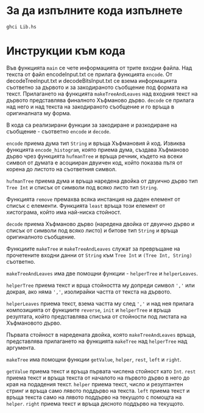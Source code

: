 # За да изпълните кода изпълнете
`ghci Lib.hs`

# Инструкции към кода


Във функцията `main` се чете информацията от трите входни файла.
Над текста от файл encodeInput.txt се прилага функцията `encode`.
От decodeTreeInput.txt и decodeBitsInput.txt се взема информацията съответно за дървото 
и за закодираното съобщение под формата на текст. Прилагането на функцията `makeTreeAndLeaves` 
над входния текст на дървото представлява финалното Хъфманово дърво. `decode` се прилага 
над него и над текста на закодираното съобщение и го връща в оригиналната му форма.



В кода са реализирани функции за закодиране и разкодиране на съобщение - съответно `encode` и `decode`.

`encode` приема дума тип `String` и връща Хъфмановия й код. Извиква функцията `encode_histogram`, която 
приема дума, създава Хъфманово дърво чрез функцията `hufmanTree` и връща речник, където на всеки символ
от думата е асоцииран двуичен код, който показва пътя от корена до листото на съответния символ.

`hufmanTree` приема дума и връща наредена двойка от двуично дърво 
тип `Tree Int` и списък от символи под всяко листо тип `String`. 

Функцията `remove` премахва всяка инстанция на даден елемент от списък с елементи.
Функцията `least` връща този елемент от хистограма, който има най-ниска стойност.


`decode` приема Хъфманово дърво (наредена двойка от двуично дърво и списък от 
символи под всяко листо) и битове тип `String` и връща оригиналното съобщение.


Функциите `makeTree` и `makeTreeAndLeaves` служат за превръщане на прочетените 
входни данни от `String` към `Tree Int` и `(Tree Int, String)` съответно.

`makeTreeAndLeaves` има две помощни функции - `helperTree` и `helperLeaves`.

`helperTree` приема текст и врща стойността му допреди символ `','` или докрая, ако няма `','`, изолирайки частта от текста на дървото.

`helperLeaves` приема текст, взема частта му след `','` и над нея прилага композицията от
функциите `reverse`, `init` и `helperTree` и връща резултата, който представлява списъка от
стойности под листата на Хъфмановото дърво.

Първата стойност в наредената двойка, която `makeTreeAndLeaves` връща, представлява прилагането на функцията `makeTree` над `helperTree` над аргумента.

`makeTree` има помощни функции `getValue`, `helper`, `rest`, `left` и `right`.

`getValue` приема текст и връща първата числена стойност като `Int`.
`rest` приема текст и връща текста от началото на първото дърво в него до края на подадения текст.
`helper` приема текст, число и резултантен стринг и връща само лявото поддърво на текста.
`left` приема текст и връща текста само на лявото поддърво на текущото с помощта на `helper`.
`right` приема текст и връща дясното поддърво на текущото.




